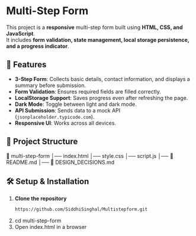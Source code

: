 # Multi-Step Form

This project is a **responsive** multi-step form built using **HTML, CSS, and JavaScript**.  
It includes **form validation, state management, local storage persistence, and a progress indicator**.

## 🚀 Features
- **3-Step Form**: Collects basic details, contact information, and displays a summary before submission.
- **Form Validation**: Ensures required fields are filled correctly.
- **LocalStorage Support**: Saves progress even after refreshing the page.
- **Dark Mode**: Toggle between light and dark mode.
- **API Submission**: Sends data to a mock API (`jsonplaceholder.typicode.com`).
- **Responsive UI**: Works across all devices.

## 📂 Project Structure
📂 multi-step-form
│── index.html
│── style.css
│── script.js
│── 📄 README.md
│── 📄 DESIGN_DECISIONS.md


## 🛠️ Setup & Installation
1. **Clone the repository**  
   ```sh
   https://github.com/SiddhiSinghal/Multistepform.git
2. cd multi-step-form
3. Open index.html in a browser
